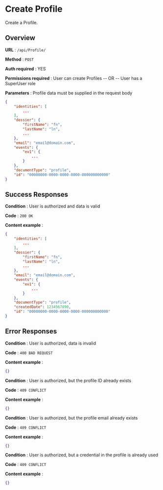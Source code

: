 # Create Profile

Create a Profile.

## Overview

**URL** : `/api/Profile/`

**Method** : `POST`

**Auth required** : YES

**Permissions required** : User can create Profiles -- OR -- User has a SuperUser role

**Parameters** : Profile data must be supplied in the request body

```json
{
    "identities": [
        ...
    ],
    "dossier": {
        "firstName": "fn",
        "lastName": "ln",
        ...
    },
    "email": "email@domain.com",
    "events": {
        "ev1": {
            ...
        }
    },
    "documentType": "profile",
    "id": "00000000-0000-0000-0000-000000000000"
}
```

## Success Responses

**Condition** : User is authorized and data is valid

**Code** : `200 OK`

**Content example** :

```json
{
    "identities": [
        ...
    ],
    "dossier": {
        "firstName": "fn",
        "lastName": "ln",
        ...
    },
    "email": "email@domain.com",
    "events": {
        "ev1": {
            ...
        }
    },
    "documentType": "profile",
    "createdDate": 1234567890,
    "id": "00000000-0000-0000-0000-000000000000"
}
```

## Error Responses

**Condition** : User is authorized, data is invalid

**Code** : `400 BAD REQUEST`

**Content example** :

```json
{}
```

**Condition** : User is authorized, but the profile ID already exists

**Code** : `409 CONFLICT`

**Content example** :

```json
{}
```

**Condition** : User is authorized, but the profile email already exists

**Code** : `409 CONFLICT`

**Content example** :

```json
{}
```

**Condition** : User is authorized, but a credential in the profile is already used

**Code** : `409 CONFLICT`

**Content example** :

```json
{}
```
